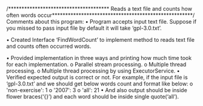 /************************************** Reads a text file and counts how often words occur*****************************************************/
Comments about this program:
•	Program accepts input text file. Suppose if you missed to pass input file by default it will take ‘gpl-3.0.txt’.


•	Created Interface ‘FindWordCount‎’ to implement method to reads text file and counts often occurred words.


•	Provided implementation in three ways and printing how much time took for each implementation.
          o	Parallel stream processing.
          o	Multiple thread processing.
          o	Multiple thread processing by using ExecutorService.
•	Verified expected output is correct or not. For example, if the input file is ‘gpl-3.0.txt’ and we should get below words count and format like below:
          o	'non-exercise': 1
          o	'2007': 3
          o	'all': 21
•	And also output should be inside flower braces(‘{}’) and each word should be inside single quote(‘all’).

